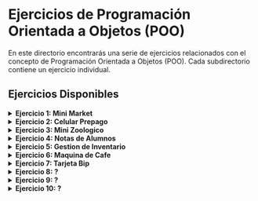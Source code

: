 # Ejercicios de Programación Orientada a Objetos (POO)

En este directorio encontrarás una serie de ejercicios relacionados con el concepto de Programación Orientada a Objetos (POO). Cada subdirectorio contiene un ejercicio individual.

## Ejercicios Disponibles

<details>
<summary><strong>Ejercicio 1: Mini Market</strong></summary>
  
- **Descripción:** Implementación de un sistema de gestión de un mini mercado.
- **Instrucciones:** [Requerimiento del ejercicio](Ejercicio1/Mini_Market/README.md)
</details>

<details>
  
<summary><strong>Ejercicio 2: Celular Prepago</strong></summary>

- **Descripción:**
- **Archivo:** [Requerimiento del ejercicio](Ejercicio2/Celular_Prepago/README.md)
</details>

<details>
<summary><strong>Ejercicio 3: Mini Zoologico</strong></summary>
  
- **Descripción:** 
- **Archivo:** [Requerimiento del ejercicio](Ejercicio3/Mini_Zoologico/README.md)
</details>

<details>
<summary><strong>Ejercicio 4: Notas de Alumnos</strong></summary>
  
- **Descripción:** 
- **Archivo:** [Requerimiento del ejercicio](Ejercicio4/Notas_Alumnos/README.md)
</details>

<details>
<summary><strong>Ejercicio 5: Gestion de Inventario</strong></summary>
  
- **Descripción:** 
- **Archivo:** [Requerimiento del ejercicio](Ejercicio5/Gestion_Inventario/README.md)
</details>

<details>
<summary><strong>Ejercicio 6: Maquina de Cafe</strong></summary>
  
- **Descripción:** 
- **Archivo:** [Requerimiento del ejercicio](Ejercicio6/Maquina_Cafe/README.md)
</details>

<details>
<summary><strong>Ejercicio 7: Tarjeta Bip</strong></summary>
  
- **Descripción:** 
- **Archivo:** [Requerimiento del ejercicio](Ejercicio7/Tarjeta_Bip/README.md)
</details>

<details>
<summary><strong>Ejercicio 8: ?</strong></summary>
  
- **Descripción:** 
- **Archivo:** [Requerimiento del ejercicio]()
</details>

<details>
<summary><strong>Ejercicio 9: ?</strong></summary>
  
- **Descripción:** 
- **Archivo:** [Requerimiento del ejercicio]()
</details>

<details>
<summary><strong>Ejercicio 10: ?</strong></summary>
  
- **Descripción:** 
- **Archivo:** [Requerimiento del ejercicio]()
</details>
